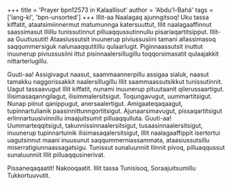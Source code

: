 +++
title = 'Prayer bpn12573 in Kalaallisut'
author = 'Abdu'l-Bahá'
tags = ['lang-kl', 'bpn-unsorted']
+++
Illit-aa Naalagaq ajunngitsoq! Uku tassa kiffatit, ataatsimiinnermut matumunnga katersuuttut, Illit naalagaaffinnut saassimasut Illillu tunissutinnut pilluaqqussutinnullu pisariaqartitsipput. Illit-aa Guutiusutit! Ataasiussutsit inuunerup piviussusiini tamani allassimasoq saqqummersiguk nalunaaqqutitillu qulaarlugit. Piginnaassutsit inuttut inuunerup piviussusiini ittut pisinnaalersillugillu toqqorsimasatit qulaajakkit nittarterlugillu. 

Guuti-aa! Assigivagut naasut, saammaannerpillu assigaa sialuk, naasut tamakku naggorissakkit naalersillugillu Illit saammaassutsikkut tunissutinnit. Uagut tassaavugut Illit kiffatit, nunami inuunerup pituutaanit qilerussaartigut. Ilisimasaqanngilagut, ilisimmalersitsigut. Toqungavugut, uummartitsigut. Nunap piinut qanippugut, anersaalertigut. Amigaateqaqaagut, tupinnartulianik paasinnittunngortitsigut. Ajunaarsimavugut, pissaqartitsigut erlinnartuusivinnillu imaajuitsumit pilluaqqulluta. Guuti-aa! Uummarteqqitsigut, takunnissinnaalersitsigut, tusaasinnaalersitsigut, inuunerup tupinnartuinik ilisimasaqalersitsigut, Illit naalagaaffippit isertortui uagutsinnut maani inuusunut saqqummerniassammata, ataasiussutsillu miserratigiunnaassagatsigu. Tunissut sunaluunniit Ilinnit pivoq, pilluaqqussut sunaluunniit Illit pilluaqqusinerivat.

Pissaneqaqaatit! Nakooqaatit. Illit tassa Tunisisoq, Soraajuitsumillu Tukkortuuvutit.
